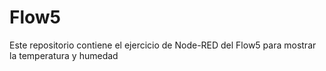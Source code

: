 # Flow5
Este repositorio contiene el ejercicio de Node-RED del Flow5 para mostrar la temperatura y humedad 
